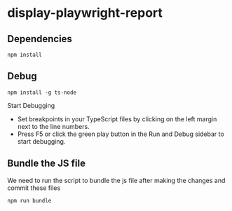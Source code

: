 # display-playwright-report

## Dependencies

```
npm install
```

## Debug

```
npm install -g ts-node
```

Start Debugging

- Set breakpoints in your TypeScript files by clicking on the left margin next to the line numbers.
- Press F5 or click the green play button in the Run and Debug sidebar to start debugging.

## Bundle the JS file

We need to run the script to bundle the js file after making the changes and commit these files

```
npm run bundle
```
